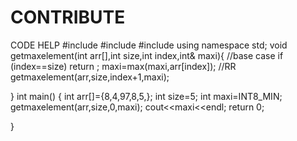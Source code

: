 # CONTRIBUTE
CODE HELP
#include<iostream>
#include<iostream>
#include<vector>
using namespace std;
void getmaxelement(int arr[],int size,int index,int& maxi){
    //base case
    if (index==size)
    return ;
    maxi=max(maxi,arr[index]);
    //RR
    getmaxelement(arr,size,index+1,maxi);

}
int main()
{
    int arr[]={8,4,97,8,5,};
    int size=5;
    int maxi=INT8_MIN;
    getmaxelement(arr,size,0,maxi);
    cout<<maxi<<endl;
    return 0;

}
